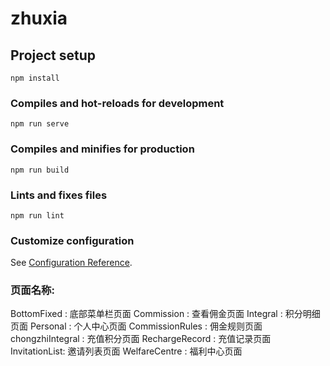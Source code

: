 # zhuxia

## Project setup
```
npm install
```

### Compiles and hot-reloads for development
```
npm run serve
```

### Compiles and minifies for production
```
npm run build
```

### Lints and fixes files
```
npm run lint
```

### Customize configuration
See [Configuration Reference](https://cli.vuejs.org/config/).




### 页面名称:
BottomFixed : 底部菜单栏页面
Commission : 查看佣金页面
Integral : 积分明细页面
Personal : 个人中心页面
CommissionRules : 佣金规则页面
chongzhiIntegral : 充值积分页面
RechargeRecord : 充值记录页面
InvitationList: 邀请列表页面
WelfareCentre : 福利中心页面
